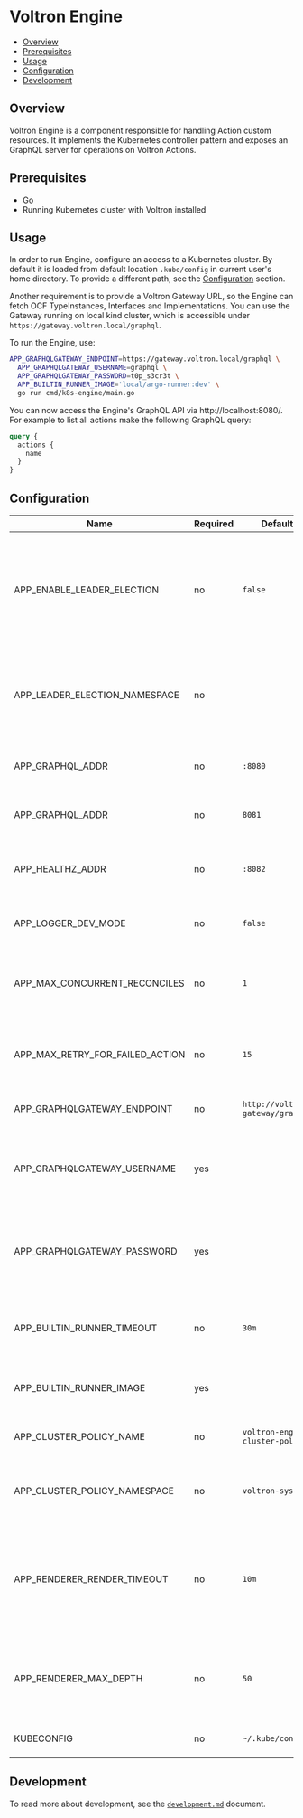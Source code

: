 # Voltron Engine

- [Overview](#overview)
- [Prerequisites](#prerequisites)
- [Usage](#usage)
- [Configuration](#configuration)
- [Development](#development)

## Overview

Voltron Engine is a component responsible for handling Action custom resources. It implements the Kubernetes controller pattern and exposes an GraphQL server for operations on Voltron Actions.

## Prerequisites

- [Go](https://golang.org)
- Running Kubernetes cluster with Voltron installed

## Usage

In order to run Engine, configure an access to a Kubernetes cluster. By default it is loaded from default location `.kube/config` in current user's home directory. To provide a different path, see the [Configuration](#configuration) section.

Another requirement is to provide a Voltron Gateway URL, so the Engine can fetch OCF TypeInstances, Interfaces and Implementations. You can use the Gateway running on local kind cluster, which is accessible under `https://gateway.voltron.local/graphql`.

To run the Engine, use:
```bash
APP_GRAPHQLGATEWAY_ENDPOINT=https://gateway.voltron.local/graphql \
  APP_GRAPHQLGATEWAY_USERNAME=graphql \
  APP_GRAPHQLGATEWAY_PASSWORD=t0p_s3cr3t \
  APP_BUILTIN_RUNNER_IMAGE='local/argo-runner:dev' \
  go run cmd/k8s-engine/main.go
```

You can now access the Engine's GraphQL API via http://localhost:8080/. For example to list all actions make the following GraphQL query:
```graphql
query {
  actions {
    name
  }
}
```

## Configuration

| Name                            | Required | Default                          | Description                                                                                                  |
|---------------------------------|----------|----------------------------------|--------------------------------------------------------------------------------------------------------------|
| APP_ENABLE_LEADER_ELECTION      | no       | `false`                          | Enable leader election for Kubernetes controller. This ensures only 1 controller is active at any time point |
| APP_LEADER_ELECTION_NAMESPACE   | no       |                                  | Set the Kubernetes namespace, in which the leader election ConfigMap is created                              |
| APP_GRAPHQL_ADDR                | no       | `:8080`                          | TCP address the metrics endpoint binds to                                                                    |
| APP_GRAPHQL_ADDR                | no       | `8081`                           | TCP address the metrics endpoint binds to                                                                    |
| APP_HEALTHZ_ADDR                | no       | `:8082`                          | TCP address the health probes endpoint binds to                                                              |
| APP_LOGGER_DEV_MODE             | no       | `false`                          | Enable development mode logging                                                                              |
| APP_MAX_CONCURRENT_RECONCILES   | no       | `1`                              | Maximum number of concurrent reconcile loops in the controller                                               |
| APP_MAX_RETRY_FOR_FAILED_ACTION | no       | `15`                             | Maximum number of retries for failed Action reconcile process                                                |
| APP_GRAPHQLGATEWAY_ENDPOINT     | no       | `http://voltron-gateway/graphql` | Endpoint of the Voltron Gateway                                                                              |
| APP_GRAPHQLGATEWAY_USERNAME     | yes      |                                  | Basic auth username used to authenticate at the Voltron Gateway                                              |
| APP_GRAPHQLGATEWAY_PASSWORD     | yes      |                                  | Basic auth password used to authenticate at the Voltron Gateway                                              |
| APP_BUILTIN_RUNNER_TIMEOUT      | no       | `30m`                            | Set the timeout for the workflow execution of the builtin runners                                            |
| APP_BUILTIN_RUNNER_IMAGE        | yes      |                                  | Set the image of the builtin runner                                                                          |
| APP_CLUSTER_POLICY_NAME         | no       | `voltron-engine-cluster-policy`  | Name of the ConfigMap with cluster policy                                                                    |
| APP_CLUSTER_POLICY_NAMESPACE    | no       | `voltron-system`                 | Namespace of the ConfigMap with cluster policy                                                               |
| APP_RENDERER_RENDER_TIMEOUT     | no       | `10m`                            | Maximum time for rendering process. Valid time units are "ns", "us" (or "µs"), "ms", "s", "m", "h".          |
| APP_RENDERER_MAX_DEPTH          | no       | `50`                             | Maximum number of allowed nested workflows to be processed.                                                  |
| KUBECONFIG                      | no       | `~/.kube/config`                 | Path to kubeconfig file                                                                                      |

## Development

To read more about development, see the [`development.md`](../../docs/development.md) document.
